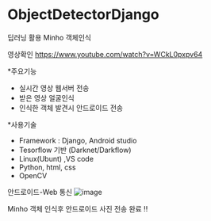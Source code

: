# ObjectDetectorDjango

딥러닝 활용 Minho 객체인식

영상확인 
https://www.youtube.com/watch?v=WCkL0pxpv64

*주요기능
- 실시간 영상 웹서버 전송
- 받은 영상 얼굴인식
- 인식한 객체 발견시 안드로이드 전송

*사용기술
- Framework : Django, Android studio
- Tesorflow 기반 (Darknet/Darkflow)
- Linux(Ubunt) ,VS code
- Python, html, css
- OpenCV

안드로이드-Web 통신
![image](https://user-images.githubusercontent.com/44541794/62423062-6ccc0c80-b6f7-11e9-8188-66b829b648d9.png)

Minho 객체 인식후 안드로이드 사진 전송 완료 !!

